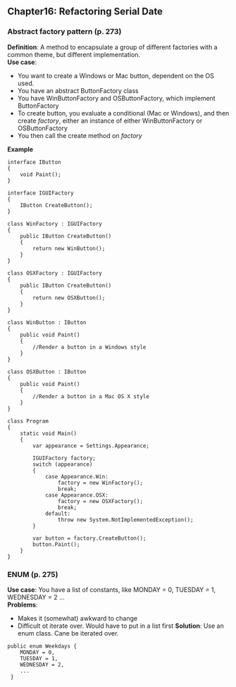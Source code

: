 ## Chapter16: Refactoring Serial Date  

### Abstract factory pattern (p. 273)  
**Definition**: A method to encapsulate a group of different factories with a common theme, but different implementation.  
**Use case**: 
* You want to create a Windows or Mac button, dependent on the OS used.  
* You have an abstract ButtonFactory class  
* You have WinButtonFactory and OSButtonFactory, which implement ButtonFactory 
* To create button, you evaluate a conditional (Mac or Windows), and then create *factory*, either an instance of either WinButtonFactory or OSButtonFactory
* You then call the create method on *factory*  

**Example**  
```
interface IButton
{
    void Paint();
}

interface IGUIFactory
{
    IButton CreateButton();
}

class WinFactory : IGUIFactory
{
    public IButton CreateButton()
    {
        return new WinButton();
    }
}

class OSXFactory : IGUIFactory
{
    public IButton CreateButton()
    {
        return new OSXButton();
    }
}

class WinButton : IButton
{
    public void Paint()
    {
        //Render a button in a Windows style
    }
}

class OSXButton : IButton
{
    public void Paint()
    {
        //Render a button in a Mac OS X style
    }
}

class Program
{
    static void Main()
    {
        var appearance = Settings.Appearance;

        IGUIFactory factory;
        switch (appearance)
        {
            case Appearance.Win:
                factory = new WinFactory();
                break;
            case Appearance.OSX:
                factory = new OSXFactory();
                break;
            default:
                throw new System.NotImplementedException();
        }

        var button = factory.CreateButton();
        button.Paint();
    }
}
```

### ENUM (p. 275)  
**Use case**: You have a list of constants, like MONDAY = 0, TUESDAY = 1, WEDNESDAY = 2 ...  
**Problems**:  
  * Makes it (somewhat) awkward to change 
  * Difficult ot iterate over. Would have to put in a list first 
**Solution**: Use an enum class. Cane be iterated over.    
```  
public enum Weekdays {
    MONDAY = 0,
    TUESDAY = 1, 
    WEDNESDAY = 2,
    ...
 }
```

